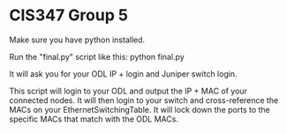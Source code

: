 # CIS347 Group 5

Make sure you have python installed.

Run the "final.py" script like this: python final.py

It will ask you for your ODL IP + login and Juniper switch login.

This script will login to your ODL and output the IP + MAC of your connected nodes. It will then login to your switch and cross-reference the MACs on your EthernetSwitchingTable. It will lock down the ports to the specific MACs that match with the ODL MACs.